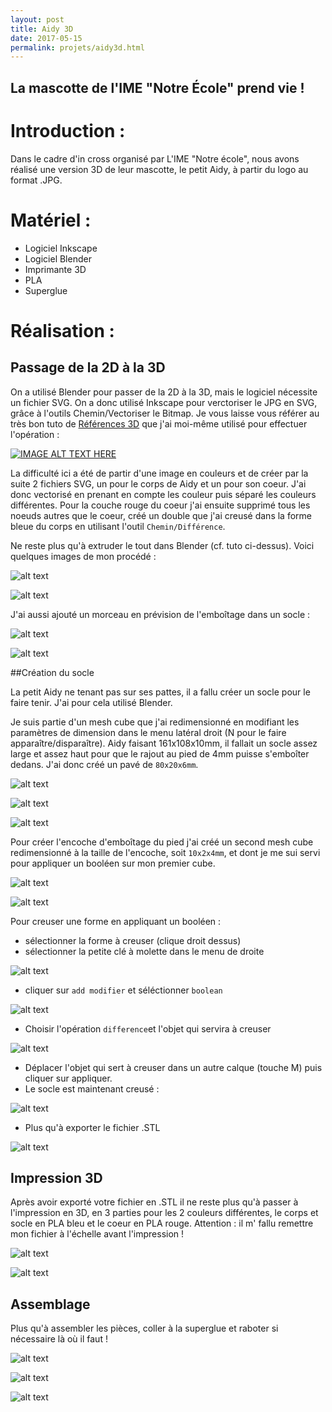 ```yaml
---
layout: post
title: Aidy 3D
date: 2017-05-15
permalink: projets/aidy3d.html
---
```


## La mascotte de l'IME "Notre École" prend vie !

Introduction :
=====

Dans le cadre d'in cross organisé par L'IME "Notre école", nous avons réalisé une version 3D de leur mascotte, le petit Aidy, à partir du logo au format .JPG.

Matériel :
=====

* Logiciel Inkscape
* Logiciel Blender
* Imprimante 3D
* PLA
* Superglue


Réalisation :
=====

## Passage de la 2D à la 3D

On a utilisé Blender pour passer de la 2D à la 3D, mais le logiciel nécessite un fichier SVG.
On a donc utilisé Inkscape pour verctoriser le JPG en SVG, grâce à l'outils Chemin/Vectoriser le Bitmap.
Je vous laisse vous référer au très bon tuto de [Références 3D](https://www.references3d.com/convertir-une-image-en-objet-3d-blender/#.WRnJ-hOLTMV) que j'ai moi-même utilisé pour effectuer l'opération :


[![IMAGE ALT TEXT HERE](https://img.youtube.com/vi/watch?v=sO-AI0nfnTs/0.jpg)](https://www.youtube.com/watch?v=sO-AI0nfnTs)

La difficulté ici a été de partir d'une image en couleurs et de créer par la suite 2 fichiers SVG, un pour le corps de Aidy et un pour son coeur. J'ai donc vectorisé en prenant en compte les couleur puis séparé les couleurs différentes. Pour la couche rouge du coeur j'ai ensuite supprimé tous les noeuds autres que le coeur, créé un double que j'ai creusé dans la forme bleue du corps en utilisant l'outil `Chemin/Différence`.

Ne reste plus qu'à extruder le tout dans Blender (cf. tuto ci-dessus).
Voici quelques images de mon procédé :

[Vectorisation du logo]: /images/Aidy/jpeg_vs_svg.png
![alt text][Vectorisation du logo]

[Découpe de la forme du coeur]: /images/Aidy/Coeur1.png
![alt text][Découpe de la forme du coeur]

J'ai aussi ajouté un morceau en prévision de l'emboîtage dans un socle :

[Ajout pour socle]: /images/Aidy/Pied_socle.png
![alt text][Ajout pour socle]

[Extrusion en 3D]: /images/Aidy/Pied_socle.png
![alt text][Extrusion en 3D]

##Création du socle

La petit Aidy ne tenant pas sur ses pattes, il a fallu créer un socle pour le faire tenir.
J'ai pour cela utilisé Blender.

Je suis partie d'un mesh cube que j'ai redimensionné en modifiant les paramètres de dimension dans le menu latéral droit (N pour le faire apparaître/disparaître).
Aidy faisant 161x108x10mm, il fallait un socle assez large et assez haut pour que le rajout au pied de 4mm puisse s'emboîter dedans. J'ai donc créé un pavé de `80x20x6mm`.

[Socle]: /images/Aidy/1.png
![alt text][Socle]

[Socle]: /images/Aidy/3.png
![alt text][Socle]

[Socle]: /images/Aidy/4.png
![alt text][Socle]


Pour créer l'encoche d'emboîtage du pied j'ai créé un second mesh cube redimensionné à la taille de l'encoche, soit `10x2x4mm`, et dont je me sui servi pour appliquer un booléen sur mon premier cube.

[Socle]: /images/Aidy/5.png
![alt text][Socle]

[Socle]: /images/Aidy/6.png
![alt text][Socle]

Pour creuser une forme en appliquant un booléen :

- sélectionner la forme à creuser (clique droit dessus)
- sélectionner la petite clé à molette dans le menu de droite

[Socle]: /images/Aidy/7.png
![alt text][Socle]

- cliquer sur `add modifier` et séléctionner `boolean`

[Socle]: /images/Aidy/8.png
![alt text][Socle]

- Choisir l'opération `difference`et l'objet qui servira à creuser

[Socle]: /images/Aidy/10.png
![alt text][Socle]

- Déplacer l'objet qui sert à creuser dans un autre calque (touche M) puis cliquer sur appliquer.
- Le socle est maintenant creusé :

[Socle]: /images/Aidy/11.png
![alt text][Socle]

- Plus qu'à exporter le fichier .STL

[Socle]: /images/Aidy/12.png
![alt text][Socle]


## Impression 3D

Après avoir exporté votre fichier en .STL il ne reste plus qu'à passer à l'impression en 3D, en 3 parties pour les 2 couleurs différentes, le corps et socle en PLA bleu et le coeur en PLA rouge.
Attention : il m' fallu remettre mon fichier à l'échelle avant l'impression !

[Print]: /images/Aidy/Aidy1.jpg
![alt text][Print]

[Print]: /images/Aidy/Aidy3.jpg
![alt text][Print]

## Assemblage

Plus qu'à assembler les pièces, coller à la superglue et raboter si nécessaire là où il faut !

[Print]: /images/Aidy/Aidy4.jpg
![alt text][Print]

[Print]: /images/Aidy/Aidy5.jpg
![alt text][Print]

[Print]: /images/Aidy/Aidy6.jpg
![alt text][Print]

